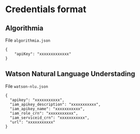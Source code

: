 # Credentials format

## Algorithmia

File `algorithmia.json`

```
{
    "apiKey": "xxxxxxxxxxxxx"
}
```

## Watson Natural Language Understading

File `watson-nlu.json`

```
{
  "apikey": "xxxxxxxxxxx",
  "iam_apikey_description": "xxxxxxxxxxx",
  "iam_apikey_name": "xxxxxxxxxxx",
  "iam_role_crn": "xxxxxxxxxxx",
  "iam_serviceid_crn": "xxxxxxxxxxx",
  "url": "xxxxxxxxxxx"
}
```
